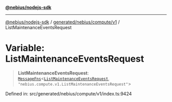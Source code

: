 [**@nebius/nodejs-sdk**](../../../../../README.md)

---

[@nebius/nodejs-sdk](../../../../../README.md) / [generated/nebius/compute/v1](../README.md) / ListMaintenanceEventsRequest

# Variable: ListMaintenanceEventsRequest

> **ListMaintenanceEventsRequest**: [`MessageFns`](../../../../../runtime/protos/core/interfaces/MessageFns.md)\<[`ListMaintenanceEventsRequest`](../interfaces/ListMaintenanceEventsRequest.md), `"nebius.compute.v1.ListMaintenanceEventsRequest"`\>

Defined in: src/generated/nebius/compute/v1/index.ts:9424
